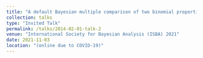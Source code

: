 ```yaml
---
title: "A default Bayesian multiple comparison of two binomial proportions"
collection: talks
type: "Invited Talk"
permalink: /talks/2014-02-01-talk-2
venue: "International Society for Bayesian Analysis (ISBA) 2021"
date: 2021-11-03
location: "(online due to COVID-19)"
---
```

